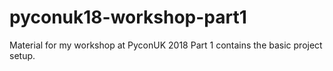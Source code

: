 # pyconuk18-workshop-part1
Material for my workshop at PyconUK 2018
Part 1 contains the basic project setup. 

